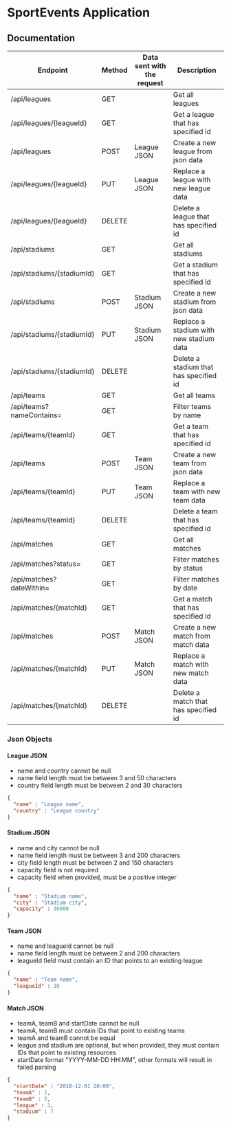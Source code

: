 # SportEvents Application

## Documentation

| Endpoint                | Method     | Data sent with the request | Description                            |
|------------------------ |----------  |----------------------------|-------------                           |
|/api/leagues             | GET        |                            | Get all leagues                        |
|/api/leagues/{leagueId}  | GET        |                            | Get a league that has specified id     |
|/api/leagues             | POST       | League JSON                | Create a new league from json data     |
|/api/leagues/{leagueId}  | PUT        | League JSON                | Replace a league with new league data  |
|/api/leagues/{leagueId}  | DELETE     |                            | Delete a league that has specified id  |
|/api/stadiums            | GET        |                            | Get all stadiums                       |
|/api/stadiums/{stadiumId}| GET        |                            | Get a stadium that has specified id    |
|/api/stadiums            | POST       | Stadium JSON               | Create a new stadium from json data    |
|/api/stadiums/{stadiumId}| PUT        | Stadium JSON               | Replace a stadium with new stadium data|
|/api/stadiums/{stadiumId}| DELETE     |                            | Delete a stadium that has specified id |
|/api/teams               | GET        |                            | Get all teams                          |
|/api/teams?nameContains= | GET        |                            | Filter teams by name                   |
|/api/teams/{teamId}      | GET        |                            | Get a team that has specified id       |
|/api/teams               | POST       | Team JSON                  | Create a new team from json data       |
|/api/teams/{teamId}      | PUT        | Team JSON                  | Replace a team with new team data      |
|/api/teams/{teamId}      | DELETE     |                            | Delete a team that has specified id    |
|/api/matches             | GET        |                            | Get all matches                        |
|/api/matches?status=     | GET        |                            | Filter matches by status               |
|/api/matches?dateWithin= | GET        |                            | Filter matches by date                 |
|/api/matches/{matchId}   | GET        |                            | Get a match that has specified id      |
|/api/matches             | POST       | Match JSON                 | Create a new match from match data     |
|/api/matches/{matchId}   | PUT        | Match JSON                 | Replace a match with new match data    |
|/api/matches/{matchId}   | DELETE     |                            | Delete a match that has specified id   |


### Json Objects

#### League JSON

* name and country cannot be null
* name field length must be between 3 and 50 characters
* country field length must be between 2 and 30 characters

```JSON
{
  "name" : "League name",
  "country" : "League country"
}
```

#### Stadium JSON

* name and city cannot be null
* name field length must be between 3 and 200 characters
* city field length must be between 2 and 150 characters
* capacity field is not required
* capacity field when provided, must be a positive integer

```JSON
{
  "name" : "Stadium name",
  "city" : "Stadium city",
  "capacity" : 30000
}
```

#### Team JSON

* name and leagueId cannot be null
* name field length must be between 2 and 200 characters
* leagueId field must contain an ID that points to an existing league

```JSON
{
  "name" : "Team name",
  "leagueId" : 10
}
```

#### Match JSON

* teamA, teamB and startDate cannot be null
* teamA, teamB must contain IDs that point to existing teams
* teamA and teamB cannot be equal
* league and stadium are optional, but when provided, they must contain IDs that point to existing resources
* startDate format "YYYY-MM-DD HH:MM", other formats will result in failed parsing

```JSON
{
  "startDate" : "2018-12-01 20:00",
  "teamA" : 1,
  "teamB" : 5,
  "league" : 3,
  "stadium" : 7
}
``` 


